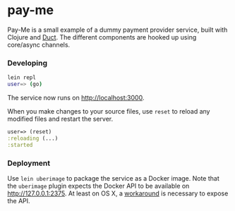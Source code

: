 # pay-me

Pay-Me is a small example of a dummy payment provider service, built with Clojure and [Duct](https://github.com/weavejester/duct). 
The different components are hooked up using core/async channels.  

### Developing

```sh
lein repl
user=> (go)
```

The service now runs on <http://localhost:3000>.

When you make changes to your source files, use `reset` to reload any
modified files and restart the server.

```clojure
user=> (reset)
:reloading (...)
:started
```

### Deployment

Use `lein uberimage` to package the service as a Docker image. 
Note that the `uberimage` plugin expects the Docker API to be available on <http://127.0.0.1:2375>. At least on OS X, 
a [workaround](https://github.com/boot2docker/boot2docker/issues/573) is necessary to expose the API. 
